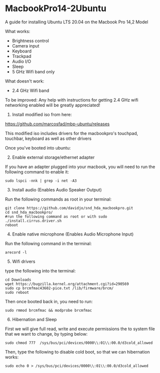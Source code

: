 # MacbookPro14-2Ubuntu
A guide for installing Ubuntu LTS 20.04 on the Macbook Pro 14,2 Model

What works:
* Brightness control
* Camera input
* Keyboard
* Trackpad
* Audio I/O
* Sleep
* 5 GHz Wifi band only

What doesn't work:
* 2.4 GHz Wifi band

To be improved:
Any help with instructions for getting 2.4 GHz wifi networking enabled will be greatly appreciated!

1. Install modified iso from here:

https://github.com/marcosfad/mbp-ubuntu/releases

This modified iso includes drivers for the macbookpro's touchpad, touchbar, keyboard as well as other drivers

Once you've booted into ubuntu:

2. Enable external storage/ethernet adapter

If you have an adapter plugged into your macbook, you will need to run the following command to enable it:

```
sudo lspci -nnk | grep -i net -A3
```
3. Install audio (Enables Audio Speaker Output)

Run the following commands as root in your terminal:
```
git clone https://github.com/davidjo/snd_hda_macbookpro.git
cd snd_hda_macbookpro/
#run the following command as root or with sudo
./install.cirrus.driver.sh
reboot
```
4. Enable native microphone (Enables Audio Microphone Input)

Run the following command in the terminal:
```
arecord -l
```

5. Wifi drivers

type the following into the terminal:
```
cd Downloads
wget https://bugzilla.kernel.org/attachment.cgi?id=290569
sudo cp brcmfmac43602-pice.txt /lib/firmware/brcm/
sudo reboot
```
Then once booted back in, you need to run:
```
sudo rmmod brcmfmac && modprobe brcmfmac
```
6. Hibernation and Sleep

First we will give full read, write and execute permissions the to system file that we want to change, by typing below:
```
sudo chmod 777  /sys/bus/pci/devices/0000\\:01\\:00.0/d3cold_allowed
```
Then, type the following to disable cold boot, so that we can hibernation works:
```
sudo echo 0 > /sys/bus/pci/devices/0000\\:01\\:00.0/d3cold_allowed
```



